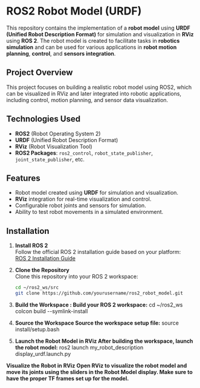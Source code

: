 # **ROS2 Robot Model (URDF)**  

This repository contains the implementation of a **robot model** using **URDF (Unified Robot Description Format)** for simulation and visualization in **RViz** using **ROS 2**. The robot model is created to facilitate tasks in **robotics simulation** and can be used for various applications in **robot motion planning**, **control**, and **sensors integration**.

## **Project Overview**  
This project focuses on building a realistic robot model using ROS2, which can be visualized in RViz and later integrated into robotic applications, including control, motion planning, and sensor data visualization.

## **Technologies Used**
- **ROS2** (Robot Operating System 2)
- **URDF** (Unified Robot Description Format)
- **RViz** (Robot Visualization Tool)
- **ROS2 Packages**: `ros2_control`, `robot_state_publisher`, `joint_state_publisher`, etc.

## **Features**
- Robot model created using **URDF** for simulation and visualization.
- **RViz** integration for real-time visualization and control.
- Configurable robot joints and sensors for simulation.
- Ability to test robot movements in a simulated environment.

## **Installation**  

1. **Install ROS 2**  
   Follow the official ROS 2 installation guide based on your platform:  
   [ROS 2 Installation Guide](https://docs.ros.org/en/foxy/Installation.html)  

2. **Clone the Repository**  
   Clone this repository into your ROS 2 workspace:  
   ```bash
   cd ~/ros2_ws/src
   git clone https://github.com/yourusername/ros2_robot_model.git

3. **Build the Workspace  : Build your ROS 2 workspace:**
   cd ~/ros2_ws
   colcon build --symlink-install
   
4.	**Source the Workspace
     Source the workspace setup file:**
  	source install/setup.bash
5. **Launch the Robot Model in RViz
     After building the workspace, launch the robot model:**
    ros2 launch my_robot_description display_urdf.launch.py

**Visualize the Robot in RViz**
**Open RViz to visualize the robot model and move its joints using the sliders in the Robot Model display. Make sure to have the proper TF frames set up for the model.**


